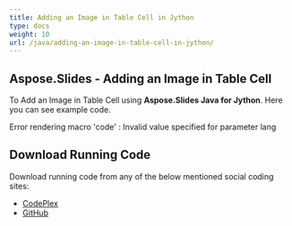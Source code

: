 ```yaml
---
title: Adding an Image in Table Cell in Jython
type: docs
weight: 10
url: /java/adding-an-image-in-table-cell-in-jython/
---
```


## **Aspose.Slides - Adding an Image in Table Cell**
To Add an Image in Table Cell using **Aspose.Slides Java for Jython**. Here you can see example code.

Error rendering macro 'code' : Invalid value specified for parameter lang
## **Download Running Code**
Download running code from any of the below mentioned social coding sites:

- [CodePlex](https://asposeslidesjavajython.codeplex.com/releases/view/620122)
- [GitHub](https://github.com/aspose-slides/Aspose.Slides-for-Java/releases/tag/Aspose.Slides_Java_for_Jython-v1.0)
